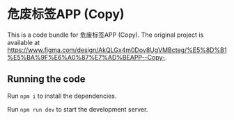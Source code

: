 
  # 危废标签APP (Copy)

  This is a code bundle for 危废标签APP (Copy). The original project is available at https://www.figma.com/design/AkQLGx4m0Dov8UgVMBcteg/%E5%8D%B1%E5%BA%9F%E6%A0%87%E7%AD%BEAPP--Copy-.

  ## Running the code

  Run `npm i` to install the dependencies.

  Run `npm run dev` to start the development server.
  